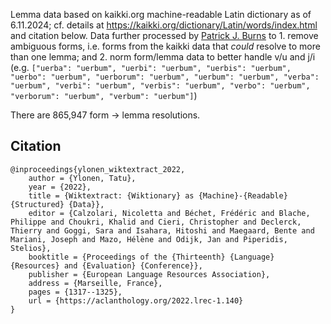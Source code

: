 Lemma data based on kaikki.org machine-readable Latin dictionary as of 6.11.2024; cf. details at https://kaikki.org/dictionary/Latin/words/index.html and citation below. Data further processed by [Patrick J. Burns](https://github.com/diyclassics/) to 1. remove ambiguous forms, i.e. forms from the kaikki data that *could* resolve to more than one lemma; and 2. norm form/lemma data to better handle v/u and j/i (e.g. `["uerba": "uerbum", "uerbi": "uerbum", "uerbis": "uerbum", "uerbo": "uerbum", "uerborum": "uerbum", "uerbum": "uerbum", "verba": "uerbum", "verbi": "uerbum", "verbis": "uerbum", "verbo": "uerbum", "verborum": "uerbum", "verbum": "uerbum"]`)

There are 865,947 form -> lemma resolutions.

## Citation

```
@inproceedings{ylonen_wiktextract_2022,
    author = {Ylonen, Tatu},
    year = {2022},
	title = {Wiktextract: {Wiktionary} as {Machine}-{Readable} {Structured} {Data}},
    editor = {Calzolari, Nicoletta and Béchet, Frédéric and Blache, Philippe and Choukri, Khalid and Cieri, Christopher and Declerck, Thierry and Goggi, Sara and Isahara, Hitoshi and Maegaard, Bente and Mariani, Joseph and Mazo, Hélène and Odijk, Jan and Piperidis, Stelios},
	booktitle = {Proceedings of the {Thirteenth} {Language} {Resources} and {Evaluation} {Conference}},
	publisher = {European Language Resources Association},
    address = {Marseille, France},
	pages = {1317--1325},
    url = {https://aclanthology.org/2022.lrec-1.140}
}
```